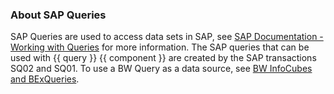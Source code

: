 
### About SAP Queries

SAP Queries are used to access data sets in SAP, see [SAP Documentation - Working with Queries](https://help.sap.com/viewer/b1c834a22d05483b8a75710743b5ff26/7.51.6/en-US/0e05493bbccf41a79caed7099c82bd48.html) for more information.
The SAP queries that can be used with {{ query }} {{ component }} are created by the SAP transactions SQ02 and SQ01.
To use a BW Query as a data source, see [BW InfoCubes and BExQueries](../bwcube/index.md).
